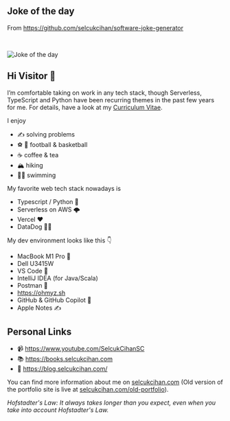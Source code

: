 ## Joke of the day

From https://github.com/selcukcihan/software-joke-generator

&nbsp;  

![Joke of the day](https://cihan-software-joke-generator-v2-bucket.s3.us-east-1.amazonaws.com/joke.svg)

## Hi Visitor 👋

I’m comfortable taking on work in any tech stack, though Serverless, TypeScript and Python have been recurring themes in the past few years for me. For details, have a look at my [Curriculum Vitae](https://selcukcihan.com/resume/selcukcihan.pdf).

I enjoy
* ✍️ solving problems
* ⚽ 🏀 football & basketball
* ☕ coffee & tea
* 🏔️ hiking
* 🏊‍♂️ swimming

My favorite web tech stack nowadays is
* Typescript / Python 🐍
* Serverless on AWS 🌩️
* Vercel ❤️
* DataDog 🐕‍🦺

My dev environment looks like this 👇
* MacBook M1 Pro 🤟
* Dell U3415W
* VS Code 🚀
* IntelliJ IDEA (for Java/Scala)
* Postman 🧪
* https://ohmyz.sh
* GitHub & GitHub Copilot 🙏
* Apple Notes ✍️

## Personal Links

* 📹 https://www.youtube.com/SelcukCihanSC
* 📚 https://books.selcukcihan.com
* 📝 https://blog.selcukcihan.com/

You can find more information about me on [selcukcihan.com](https://selcukcihan.com) (Old version of the portfolio site is live at [selcukcihan.com/old-portfolio](https://selcukcihan.com/old-portfolio)).

*Hofstadter's Law: It always takes longer than you expect, even when you take into account Hofstadter's Law.*
